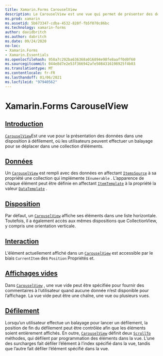 ```yaml
---
title: Xamarin.Forms CarouselView
description: Le CarouselView est une vue qui permet de présenter des données dans une disposition à défilement, où les utilisateurs peuvent faire glisser pour parcourir une collection d’éléments.
ms.prod: xamarin
ms.assetid: 5b673347-cdba-4532-820f-fb5f070c86bc
ms.technology: xamarin-forms
author: davidbritch
ms.author: dabritch
ms.date: 09/24/2020
no-loc:
- Xamarin.Forms
- Xamarin.Essentials
ms.openlocfilehash: 958a7c292ba636368a016894e98fe8aaff0d0f60
ms.sourcegitcommit: 044e8d7e2e53f366942afe5084316198925f4b03
ms.translationtype: MT
ms.contentlocale: fr-FR
ms.lasthandoff: 01/06/2021
ms.locfileid: "97940562"
---
```

# <a name="no-locxamarinforms-carouselview"></a>Xamarin.Forms CarouselView

## <a name="introduction"></a>[Introduction](introduction.md)

[`CarouselView`](xref:Xamarin.Forms.CarouselView)Est une vue pour la présentation des données dans une disposition à défilement, où les utilisateurs peuvent effectuer un balayage pour se déplacer dans une collection d’éléments.

## <a name="data"></a>[Données](populate-data.md)

Un [`CarouselView`](xref:Xamarin.Forms.CarouselView) est rempli avec des données en affectant [`ItemsSource`](xref:Xamarin.Forms.ItemsView.ItemsSource) à sa propriété une collection qui implémente `IEnumerable` . L’apparence de chaque élément peut être définie en affectant [`ItemTemplate`](xref:Xamarin.Forms.ItemsView.ItemTemplate) à la propriété la valeur [`DataTemplate`](xref:Xamarin.Forms.DataTemplate) .

## <a name="layout"></a>[Disposition](layout.md)

Par défaut, un [`CarouselView`](xref:Xamarin.Forms.CarouselView) affiche ses éléments dans une liste horizontale. Toutefois, il a également accès aux mêmes dispositions que CollectionView, y compris une orientation verticale.

## <a name="interaction"></a>[Interaction](interaction.md)

L’élément actuellement affiché dans un [`CarouselView`](xref:Xamarin.Forms.CarouselView) est accessible par le biais `CurrentItem` des `Position` Propriétés et.

## <a name="empty-views"></a>[Affichages vides](emptyview.md)

Dans [`CarouselView`](xref:Xamarin.Forms.CarouselView) , une vue vide peut être spécifiée pour fournir des commentaires à l’utilisateur quand aucune donnée n’est disponible pour l’affichage. La vue vide peut être une chaîne, une vue ou plusieurs vues.

## <a name="scrolling"></a>[Défilement](scrolling.md)

Lorsqu’un utilisateur effectue un balayage pour lancer un défilement, la position de fin du défilement peut être contrôlée afin que les éléments soient entièrement affichés. En outre, [`CarouselView`](xref:Xamarin.Forms.CarouselView) définit deux [`ScrollTo`](xref:Xamarin.Forms.ItemsView.ScrollTo*) méthodes, qui défilent par programmation des éléments dans la vue. L’une des surcharges fait défiler l’élément à l’index spécifié dans la vue, tandis que l’autre fait défiler l’élément spécifié dans la vue.
